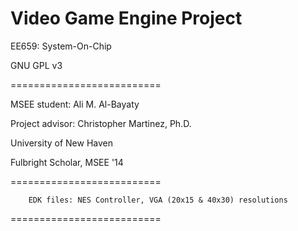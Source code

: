 # Video Game Engine Project

EE659: System-On-Chip

GNU GPL v3

==========================

MSEE student:    Ali M. Al-Bayaty

Project advisor:  Christopher Martinez, Ph.D.

University of New Haven

Fulbright Scholar, MSEE '14

==========================
		
		EDK files: NES Controller, VGA (20x15 & 40x30) resolutions

==========================
